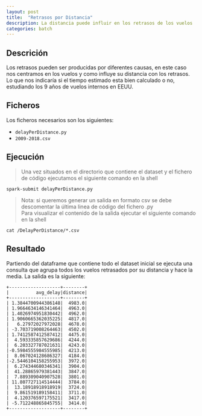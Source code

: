 ```yaml
---
layout: post
title:  "Retrasos por Distancia"
description: La distancia puede influir en los retrasos de los vuelos
categories: batch
---
```






## Descrición

Los retrasos pueden ser producidas por diferentes causas, en este caso nos centramos en los vuelos y como influye su distancia con los retrasos. Lo que nos indicaría si el tiempo estimado esta bien calculado o no, estudiando los 9 años de vuelos internos en EEUU.
  

## Ficheros

Los ficheros necesarios son los siguientes:
* `delayPerDistance.py`
* `2009-2018.csv`


## Ejecución
>Una vez situados en el directorio que contiene el dataset y el fichero de código ejecutamos el siguiente comando en la shell

    spark-submit delayPerDistance.py

>Nota: si queremos generar un salida en formato csv se debe descomentar la última linea de código del fichero .py  
Para visualizar el contenido de la salida ejecutar el siguiente comando en la shell

    cat /DelayPerDistance/*.csv

## Resultado

Partiendo del dataframe que contiene todo el dataset inicial se ejecuta una consulta que agrupa todos los vuelos retrasados por su distancia y hace la media. La salida es la siguiente: 

    +-------------------+--------+
    |          avg_delay|distance|
    +-------------------+--------+
    | 1.3844700944386148|  4983.0|
    | 1.9664634146341464|  4963.0|
    | 1.4026974951830442|  4962.0|
    | 1.9060665362035225|  4817.0|
    |   6.27972027972028|  4678.0|
    | -3.703719008264463|  4502.0|
    | 1.7412587412587412|  4475.0|
    |  4.593335857629686|  4244.0|
    |  6.203327787021631|  4243.0|
    |-0.5984555984555985|  4213.0|
    |  8.067024128686327|  4184.0|
    |-2.5446104158255953|  3972.0|
    |  6.274344680346341|  3904.0|
    |  41.28865979381443|  3847.0|
    |  7.889309040907528|  3801.0|
    | 11.807727114514444|  3784.0|
    |  13.18918918918919|  3724.0|
    |  9.861519189158411|  3711.0|
    |  4.120376597175521|  3417.0|
    | -5.712248865845755|  3414.0|
    +-------------------+--------+